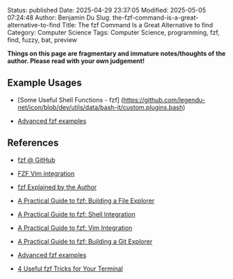 Status: published
Date: 2025-04-29 23:37:05
Modified: 2025-05-05 07:24:48
Author: Benjamin Du
Slug: the-fzf-command-is-a-great-alternative-to-find
Title: The fzf Command Is a Great Alternative to find
Category: Computer Science
Tags: Computer Science, programming, fzf, find, fuzzy, bat, preview

**Things on this page are fragmentary and immature notes/thoughts of the author. Please read with your own judgement!**

## Example Usages

- [Some Useful Shell Functions - fzf]
(https://github.com/legendu-net/icon/blob/dev/utils/data/bash-it/custom.plugins.bash)

- [Advanced fzf examples](https://sourcegraph.com/github.com/junegunn/fzf/-/blob/ADVANCED.md)

## References

- [fzf @ GitHub](https://github.com/junegunn/fzf)

- [FZF Vim integration](https://github.com/junegunn/fzf/blob/master/README-VIM.md)

- [fzf Explained by the Author](https://junegunn.github.io/fzf/)

- [A Practical Guide to fzf: Building a File Explorer](https://thevaluable.dev/practical-guide-fzf-example/)

- [A Practical Guide to fzf: Shell Integration](https://thevaluable.dev/fzf-shell-integration/)

- [A Practical Guide to fzf: Vim Integration](https://thevaluable.dev/fzf-vim-integration/)

- [A Practical Guide to fzf: Building a Git Explorer](https://thevaluable.dev/fzf-git-integration/)

- [Advanced fzf examples](https://sourcegraph.com/github.com/junegunn/fzf/-/blob/ADVANCED.md)

- [4 Useful fzf Tricks for Your Terminal](https://pragmaticpineapple.com/four-useful-fzf-tricks-for-your-terminal/)
